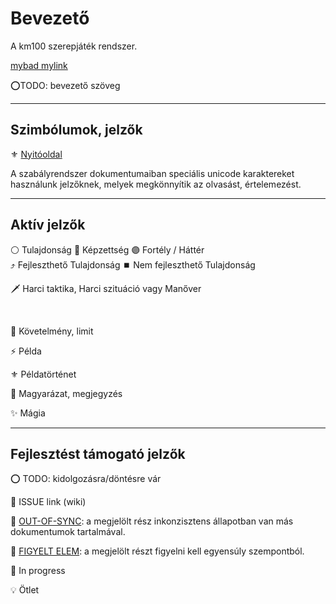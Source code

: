 # Bevezető

A km100 szerepjáték rendszer.

[mybad mylink](blah.md)

⭕TODO: bevezető szöveg



---
## Szimbólumok, jelzők

⚜️ [Nyitóoldal](start.md)

A szabályrendszer dokumentumaiban speciális unicode karaktereket használunk jelzőknek, melyek megkönnyítik az olvasást, értelemezést.

---
## Aktív jelzők
⚪ Tulajdonság 🔵 Képzettség 🟣 Fortély / Háttér\
⤴️ Fejleszthető Tulajdonság  ⏹️ Nem fejleszthető Tulajdonság

🗡️ Harci taktika, Harci szituáció vagy Manőver

<br />

🔻 Követelmény, limit

⚡ Példa

⚜️ Példatörténet

🔆 Magyarázat, megjegyzés

✨ Mágia

---
## Fejlesztést támogató jelzők

⭕ TODO: kidolgozásra/döntésre vár

🔺 ISSUE link (wiki)

🔹 [OUT-OF-SYNC](https://github.com/kaktusztea/km100/wiki/OUT-OF-SYNC): a megjelölt rész inkonzisztens állapotban van más dokumentumok tartalmával.

👀 [FIGYELT ELEM](https://github.com/kaktusztea/km100/wiki/FIGYELT-ELEMEK): a megjelölt részt figyelni kell egyensúly szempontból.

🚧 In progress

💡 Ötlet
